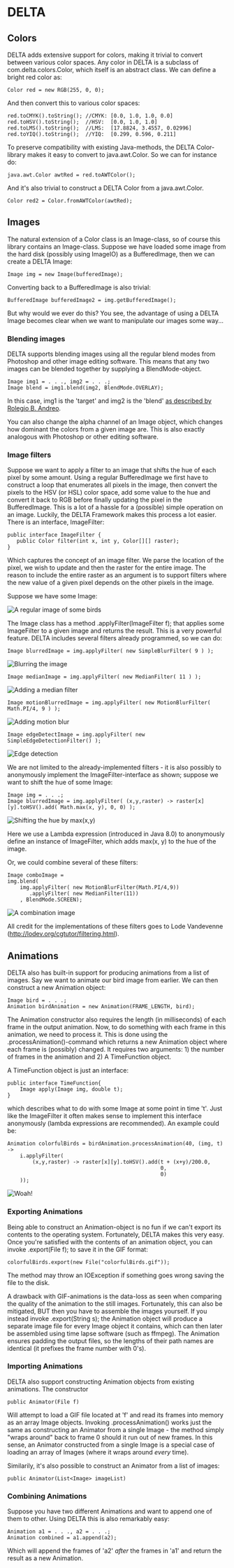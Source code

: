 # DELTA

## Colors
DELTA adds extensive support for colors, making it trivial to convert between various color spaces. 
Any color in DELTA is a subclass of com.delta.colors.Color, which itself is an abstract class. We can define a bright red color as:

    Color red = new RGB(255, 0, 0);

And then convert this to various color spaces:

    red.toCMYK().toString(); //CMYK: [0.0, 1.0, 1.0, 0.0]
    red.toHSV().toString();  //HSV:  [0.0, 1.0, 1.0]
    red.toLMS().toString();  //LMS:  [17.8824, 3.4557, 0.02996]
    red.toYIQ().toString();  //YIQ:  [0.299, 0.596, 0.211]

To preserve compatibility with existing Java-methods, the DELTA Color-library makes it easy to convert to java.awt.Color.
So we can for instance do:

    java.awt.Color awtRed = red.toAWTColor();

And it's also trivial to construct a DELTA Color from a java.awt.Color.

    Color red2 = Color.fromAWTColor(awtRed);

## Images
The natural extension of a Color class is an Image-class, so of course this library contains an Image-class. 
Suppose we have loaded some image from the hard disk (possibly using ImageIO) as a BufferedImage, then we can create a DELTA Image:

    Image img = new Image(bufferedImage);

Converting back to a BufferedImage is also trivial:

    BufferedImage bufferedImage2 = img.getBufferedImage();

But why would we ever do this? You see, the advantage of using a DELTA Image becomes clear when we want to manipulate our images some way...

### Blending images

DELTA supports blending images using all the regular blend modes from Photoshop and other image editing software. This means that any two images can be blended together by supplying a BlendMode-object.

    Image img1 = . . ., img2 = . . .;
    Image blend = img1.blend(img2, BlendMode.OVERLAY);

In this case, img1 is the 'target' and img2 is the 'blend' [as described by Rolegio B. Andreo](http://www.deepskycolors.com/archivo/2010/04/21/formulas-for-Photoshop-blending-modes.html). 

You can also change the alpha channel of an Image object, which changes how dominant the colors from a given image are. This is also exactly analogous with Photoshop or other editing software.

### Image filters
Suppose we want to apply a filter to
an image that shifts the hue of each pixel by some amount. Using a regular BufferedImage we first have to construct a loop that enumerates
all pixels in the image, then convert the pixels to the HSV (or HSL) color space, add some value to the hue and convert it back to RGB before
finally updating the pixel in the BufferedImage.
This is a lot of a hassle for a (possible) simple operation on an image. Luckily, the DELTA Framework makes this process a lot easier.
There is an interface, ImageFilter:

    public interface ImageFilter {
       public Color filter(int x, int y, Color[][] raster);
    }

Which captures the concept of an image filter. We parse the location of the pixel, we wish to update and then the raster for the entire image. 
The reason to include the entire raster as an argument is to support filters where the new value of a given pixel depends on the other pixels in the image.

Suppose we have some Image:

![A regular image of some birds](https://dl.dropboxusercontent.com/u/19633784/birds/bird.jpg)

The Image class has a method .applyFilter(ImageFilter f); that applies some ImageFilter to a given image and returns the result.
This is a very powerful feature. DELTA includes several filters already programmed, so we can do:

    Image blurredImage = img.applyFilter( new SimpleBlurFilter( 9 ) );

![Blurring the image](https://dl.dropboxusercontent.com/u/19633784/birds/blur.png)

    Image medianImage = img.applyFilter( new MedianFilter( 11 ) );

![Adding a median filter](https://dl.dropboxusercontent.com/u/19633784/birds/median.png)

    Image motionBlurredImage = img.applyFilter( new MotionBlurFilter( Math.PI/4, 9 ) );

![Adding motion blur](https://dl.dropboxusercontent.com/u/19633784/birds/motionblur.png)

    Image edgeDetectImage = img.applyFilter( new SimpleEdgeDetectionFilter() );

![Edge detection](https://dl.dropboxusercontent.com/u/19633784/birds/edges.png)

We are not limited to the already-implemented filters - it is also possibly to anonymously implement the ImageFilter-interface as shown; suppose we want to shift the hue of some Image:

    Image img = . . .;
    Image blurredImage = img.applyFilter( (x,y,raster) -> raster[x][y].toHSV().add( Math.max(x, y), 0, 0) );

![Shifting the hue by max(x,y)](https://dl.dropboxusercontent.com/u/19633784/birds/output.png)

Here we use a Lambda expression (introduced in Java 8.0) to anonymously define an instance of ImageFilter, which adds max(x, y) to the hue of the image.

Or, we could combine several of these filters:

    Image comboImage = 
    img.blend(
        img.applyFilter( new MotionBlurFilter(Math.PI/4,9))
           .applyFilter( new MedianFilter(11))
        , BlendMode.SCREEN);

![A combination image](https://dl.dropboxusercontent.com/u/19633784/birds/combo.png)

All credit for the implementations of these filters goes to Lode Vandevenne (http://lodev.org/cgtutor/filtering.html).

## Animations

DELTA also has built-in support for producing animations from a list of images. Say we want to animate our bird image from earlier. We can then construct a new Animation object:

    Image bird = . . .;
    Animation birdAnimation = new Animation(FRAME_LENGTH, bird);

The Animation constructor also requires the length (in milliseconds) of each frame in the output animation. Now, to do something with each frame in this animation, we need to process it. This is done using the .processAnimation()-command which returns a new Animation object where each frame is (possibly) changed. It requires two arguments: 1) the number of frames in the animation and 2) A TimeFunction object.

A TimeFunction object is just an interface:

    public interface TimeFunction{
        Image apply(Image img, double t);
    }

which describes what to do with some Image at some point in time 't'. Just like the ImageFilter it often makes sense to implement this interface anonymously (lambda expressions are recommended). An example could be:

    Animation colorfulBirds = birdAnimation.processAnimation(40, (img, t) -> 
        i.applyFilter(
            (x,y,raster) -> raster[x][y].toHSV().add(t + (x+y)/200.0,
                                                     0,
                                                     0)
        ));

![Woah!](https://dl.dropboxusercontent.com/u/19633784/birds/trippy%20fugl.gif)

### Exporting Animations

Being able to construct an Animation-object is no fun if we can't export its contents to the operating system. Fortunately, DELTA makes this very easy. Once you're satisfied with the contents of an animation object, you can invoke .export(File f); to save it in the GIF format:

    colorfulBirds.export(new File("colorfulBirds.gif"));

The method may throw an IOException if something goes wrong saving the file to the disk.

A drawback with GIF-animations is the data-loss as seen when comparing the quality of the animation to the still images. Fortunately, this can also be mitigated, BUT then you have to assemble the images yourself. If you instead invoke .export(String s); the Animation object will produce a separate image file for every Image object it contains, which can then later be assembled using time lapse software (such as ffmpeg). The Animation ensures padding the output files, so the lengths of their path names are identical (it prefixes the frame number with 0's).

### Importing Animations

DELTA also support constructing Animation objects from existing animations. The constructor

    public Animator(File f)

Will attempt to load a GIF file located at 'f' and read its frames into memory as an array Image objects. Invoking .processAnimation() works just the same as constructing an Animator from a single Image - the method simply "wraps around" back to frame 0 should it run out of new frames. In this sense, an Animator constructed from a single Image is a special case of loading an array of Images (where it wraps around *every* time).

Similarily, it's also possible to construct an Animator from a list of images:

    public Animator(List<Image> imageList)

### Combining Animations

Suppose you have two different Animations and want to append one of them to other. Using DELTA this is also remarkably easy:

    Animation a1 = . . ., a2 = . . .;
    Animation combined = a1.append(a2);

Which will append the frames of 'a2' *after* the frames in 'a1' and return the result as a new Animation.
